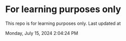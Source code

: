 # For learning purposes only
This repo is for learning purposes only.
Last updated at

Monday, July 15, 2024 2:04:24 PM

